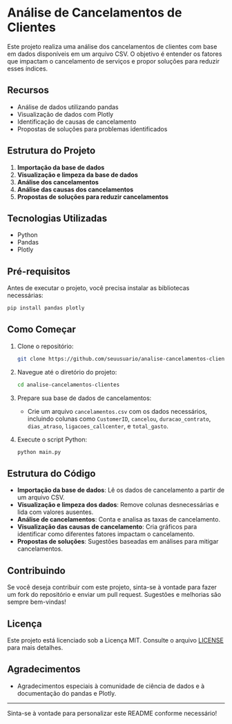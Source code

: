 # Análise de Cancelamentos de Clientes

Este projeto realiza uma análise dos cancelamentos de clientes com base em dados disponíveis em um arquivo CSV. O objetivo é entender os fatores que impactam o cancelamento de serviços e propor soluções para reduzir esses índices.

## Recursos

- Análise de dados utilizando pandas
- Visualização de dados com Plotly
- Identificação de causas de cancelamento
- Propostas de soluções para problemas identificados

## Estrutura do Projeto

1. **Importação da base de dados**
2. **Visualização e limpeza da base de dados**
3. **Análise dos cancelamentos**
4. **Análise das causas dos cancelamentos**
5. **Propostas de soluções para reduzir cancelamentos**

## Tecnologias Utilizadas

- Python
- Pandas
- Plotly

## Pré-requisitos

Antes de executar o projeto, você precisa instalar as bibliotecas necessárias:

```bash
pip install pandas plotly
```

## Como Começar

1. Clone o repositório:

   ```bash
   git clone https://github.com/seuusuario/analise-cancelamentos-clientes.git
   ```

2. Navegue até o diretório do projeto:

   ```bash
   cd analise-cancelamentos-clientes
   ```

3. Prepare sua base de dados de cancelamentos:
   - Crie um arquivo `cancelamentos.csv` com os dados necessários, incluindo colunas como `CustomerID`, `cancelou`, `duracao_contrato`, `dias_atraso`, `ligacoes_callcenter`, e `total_gasto`.

4. Execute o script Python:

   ```bash
   python main.py
   ```

## Estrutura do Código

- **Importação da base de dados**: Lê os dados de cancelamento a partir de um arquivo CSV.
- **Visualização e limpeza dos dados**: Remove colunas desnecessárias e lida com valores ausentes.
- **Análise de cancelamentos**: Conta e analisa as taxas de cancelamento.
- **Visualização das causas de cancelamento**: Cria gráficos para identificar como diferentes fatores impactam o cancelamento.
- **Propostas de soluções**: Sugestões baseadas em análises para mitigar cancelamentos.

## Contribuindo

Se você deseja contribuir com este projeto, sinta-se à vontade para fazer um fork do repositório e enviar um pull request. Sugestões e melhorias são sempre bem-vindas!

## Licença

Este projeto está licenciado sob a Licença MIT. Consulte o arquivo [LICENSE](LICENSE) para mais detalhes.

## Agradecimentos

- Agradecimentos especiais à comunidade de ciência de dados e à documentação do pandas e Plotly.

---

Sinta-se à vontade para personalizar este README conforme necessário!